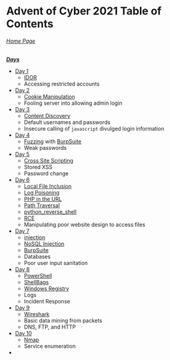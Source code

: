 # Advent of Cyber 2021 Table of Contents

###### [Home Page](https://tryhackme.com/room/adventofcyber3)

***<u>Days</u>***

- [Day 1](AoC-2021_Day01.md)
	- [IDOR](../../../knowledge-base/vulnerabilities/insecure_direct_object_reference-IDOR.md)
	- Accessing restricted accounts
- [Day 2](AoC-2021_Day02.md)
	- [Cookie Manipulation](../../../knowledge-base/vulnerabilities/cookie_manipulation.md)
	- Fooling server into allowing admin login
- [Day 3](AoC-2021_Day03.md)
	- [Content Discovery](../../../knowledge-base/concepts/web/content_discovery.md)
	- Default usernames and passwords
	- Insecure calling of `javascript` divulged login information
- [Day 4](AoC-2021_Day04.md)
	- [Fuzzing](../../../knowledge-base/concepts/fuzzing.md) with [BurpSuite](../../../tools_and_tricks/tools/red/BurpSuite.md)
	- Weak passwords
- [Day 5](AoC-2021_Day05.md)
	- [Cross Site Scripting](../../../knowledge-base/vulnerabilities/cross_site_scripting_xss.md)
	- Stored XSS
	- Password change
- [Day 6](AoC-2021_Day06.md)
	- [Local File Inclusion](../../../knowledge-base/vulnerabilities/local_file_inclusion_LFI.md)
	- [Log Poisoning](../../../knowledge-base/vulnerabilities/log_poisoning.md)
	- [PHP in the URL](../../../tools_and_tricks/tricks/php_in_url.md)
	- [Path Traversal](../../../knowledge-base/vulnerabilities/path_traversal.md)
	- [python_reverse_shell](../../../exploits/reverse_shells/python/python_reverse_shell.py)
	- [RCE](../../../knowledge-base/vulnerabilities/remote_code_execution_rce.md)
	- Manipulating poor website design to access files
- [Day 7](AoC-2021_Day07.md)
	- [injection](../../../knowledge-base/vulnerabilities/injection.md)
	- [NoSQL Injection](../../../knowledge-base/vulnerabilities/nosql_injection.md)
	- [BurpSuite](../../../tools_and_tricks/tools/red/BurpSuite.md)
	- Databases
	- Poor user input sanitation
- [Day 8](AoC-2021_Day08.md)
	- [PowerShell](../../../tools_and_tricks/cli_utilities/powershell.md)
	- [ShellBags](../../../knowledge-base/concepts/shellbags.md)
	- [Windows Registry](../../../knowledge-base/concepts/windows_registry.md)
	- Logs
	- Incident Response
- [Day 9](AoC-2021_Day09.md)
	- [Wireshark](../../../tools_and_tricks/tools/wireshark.md)
	- Basic data mining from packets
	- DNS, FTP, and HTTP
- [Day 10](AoC-2021_Day10.md)
	- [Nmap](../../../tools_and_tricks/tools/nmap_usage.md)
	- Service enumeration
- 